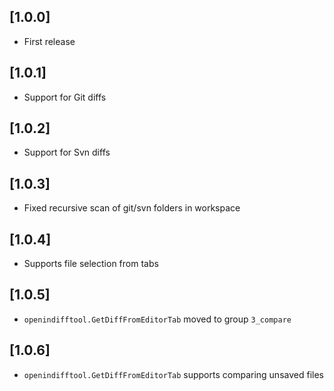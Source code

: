 ## [1.0.0]

- First release

## [1.0.1]

- Support for Git diffs

## [1.0.2]

- Support for Svn diffs

## [1.0.3]

- Fixed recursive scan of git/svn folders in workspace

## [1.0.4]

- Supports file selection from tabs

## [1.0.5]

- `openindifftool.GetDiffFromEditorTab` moved to group `3_compare`

## [1.0.6]

- `openindifftool.GetDiffFromEditorTab` supports comparing unsaved files